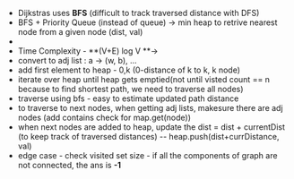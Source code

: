 - Dijkstras uses **BFS** (difficult to track traversed distance with DFS)
- BFS + Priority Queue (instead of queue) -> min heap to retrive nearest node from a given node (dist, val)
-
- Time Complexity - **(V+E) log V **->
​
- convert to adj list : a -> (w, b), ...
- add first element to heap - 0,k (0-distance of k to k, k node)
- iterate over heap until heap gets emptied(not until visted count == n because to find shortest path, we need to traverse all nodes)
- traverse using bfs - easy to estimate updated path distance
- to traverse to next nodes, when getting adj lists, makesure there are adj nodes (add contains check for map.get(node))
- when next nodes are added to heap, update the dist = dist + currentDist (to keep track of traversed distances)
-- heap.push(dist+currDistance, val)
- edge case - check visited set size - if all the components of graph are not connected, the ans is **-1**

